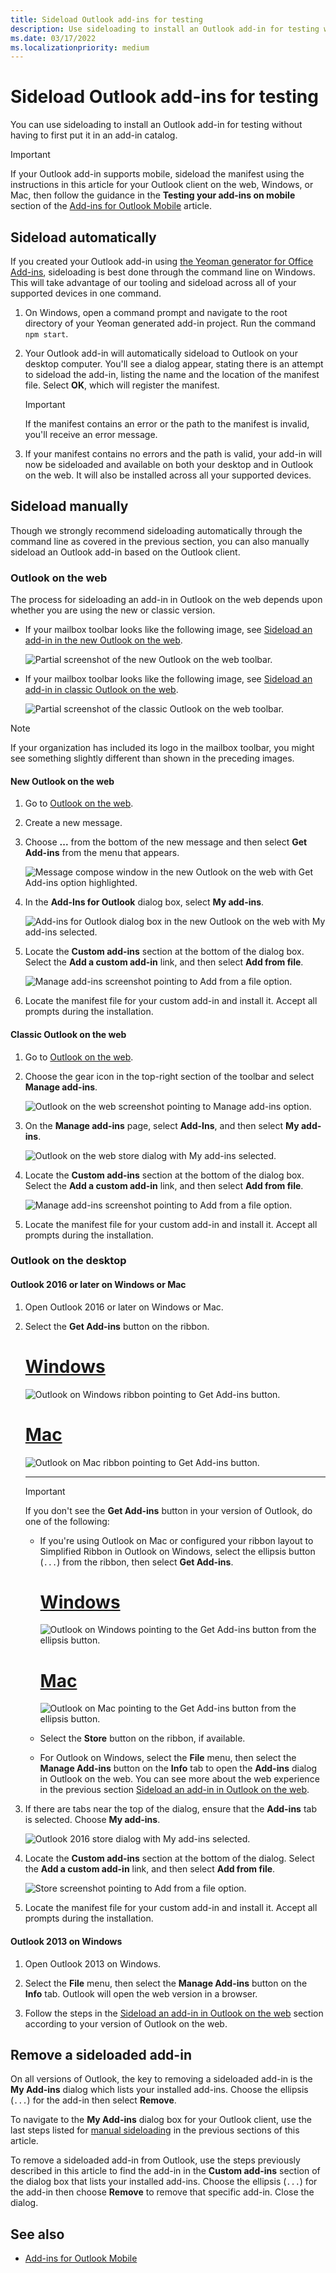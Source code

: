 ```yaml
---
title: Sideload Outlook add-ins for testing
description: Use sideloading to install an Outlook add-in for testing without having to first put it in an add-in catalog.
ms.date: 03/17/2022
ms.localizationpriority: medium
---
```


# Sideload Outlook add-ins for testing

You can use sideloading to install an Outlook add-in for testing without having to first put it in an add-in catalog.

> [!IMPORTANT]
> If your Outlook add-in supports mobile, sideload the manifest using the instructions in this article for your Outlook client on the web, Windows, or Mac, then follow the guidance in the **Testing your add-ins on mobile** section of the [Add-ins for Outlook Mobile](outlook-mobile-addins.md#testing-your-add-ins-on-mobile) article.

## Sideload automatically

If you created your Outlook add-in using [the Yeoman generator for Office Add-ins](https://github.com/OfficeDev/generator-office), sideloading is best done through the command line on Windows. This will take advantage of our tooling and sideload across all of your supported devices in one command.

1. On Windows, open a command prompt and navigate to the root directory of your Yeoman generated add-in project. Run the command `npm start`.

1. Your Outlook add-in will automatically sideload to Outlook on your desktop computer. You'll see a dialog appear, stating there is an attempt to sideload the add-in, listing the name and the location of the manifest file. Select **OK**, which will register the manifest.

    > [!IMPORTANT]
    > If the manifest contains an error or the path to the manifest is invalid, you'll receive an error message.

1. If your manifest contains no errors and the path is valid, your add-in will now be sideloaded and available on both your desktop and in Outlook on the web. It will also be installed across all your supported devices.

## Sideload manually

Though we strongly recommend sideloading automatically through the command line as covered in the previous section, you can also manually sideload an Outlook add-in based on the Outlook client.

### Outlook on the web

The process for sideloading an add-in in Outlook on the web depends upon whether you are using the new or classic version.

- If your mailbox toolbar looks like the following image, see [Sideload an add-in in the new Outlook on the web](#new-outlook-on-the-web).

    ![Partial screenshot of the new Outlook on the web toolbar.](../images/outlook-on-the-web-new-toolbar.png)

- If your mailbox toolbar looks like the following image, see [Sideload an add-in in classic Outlook on the web](#classic-outlook-on-the-web).

    ![Partial screenshot of the classic Outlook on the web toolbar.](../images/outlook-on-the-web-classic-toolbar.png)

> [!NOTE]
> If your organization has included its logo in the mailbox toolbar, you might see something slightly different than shown in the preceding images.

#### New Outlook on the web

1. Go to [Outlook on the web](https://outlook.office.com).

1. Create a new message.

1. Choose **...** from the bottom of the new message and then select **Get Add-ins** from the menu that appears.

    ![Message compose window in the new Outlook on the web with Get Add-ins option highlighted.](../images/outlook-on-the-web-new-get-add-ins.png)

1. In the **Add-Ins for Outlook** dialog box, select **My add-ins**.

    ![Add-ins for Outlook dialog box in the new Outlook on the web with My add-ins selected.](../images/outlook-on-the-web-new-my-add-ins.png)

1. Locate the **Custom add-ins** section at the bottom of the dialog box. Select the **Add a custom add-in** link, and then select **Add from file**.

    ![Manage add-ins screenshot pointing to Add from a file option.](../images/outlook-sideload-desktop-add-from-file.png)

1. Locate the manifest file for your custom add-in and install it. Accept all prompts during the installation.

#### Classic Outlook on the web

1. Go to [Outlook on the web](https://outlook.office.com).

1. Choose the gear icon in the top-right section of the toolbar and select **Manage add-ins**.

    ![Outlook on the web screenshot pointing to Manage add-ins option.](../images/outlook-sideload-web-manage-integrations.png)

1. On the **Manage add-ins** page, select **Add-Ins**, and then select **My add-ins**.

    ![Outlook on the web store dialog with My add-ins selected.](../images/outlook-sideload-store-select-add-ins.png)

1. Locate the **Custom add-ins** section at the bottom of the dialog box. Select the **Add a custom add-in** link, and then select **Add from file**.

    ![Manage add-ins screenshot pointing to Add from a file option.](../images/outlook-sideload-desktop-add-from-file.png)

1. Locate the manifest file for your custom add-in and install it. Accept all prompts during the installation.

### Outlook on the desktop

#### Outlook 2016 or later on Windows or Mac

1. Open Outlook 2016 or later on Windows or Mac.

1. Select the **Get Add-ins** button on the ribbon.

    # [Windows](#tab/windows)

    ![Outlook on Windows ribbon pointing to Get Add-ins button.](../images/outlook-sideload-desktop-windows.png)

    # [Mac](#tab/mac)

    ![Outlook on Mac ribbon pointing to Get Add-ins button.](../images/outlook-sideload-mac-classic.png)

    ---

    > [!IMPORTANT]
    > If you don't see the **Get Add-ins** button in your version of Outlook, do one of the following:
    >
    > - If you're using Outlook on Mac or configured your ribbon layout to Simplified Ribbon in Outlook on Windows, select the ellipsis button (`...`) from the ribbon, then select **Get Add-ins**.
    >
    >   # [Windows](#tab/nestedWindows)
    >
    >   ![Outlook on Windows pointing to the Get Add-ins button from the ellipsis button.](../images/outlook-sideload-simplified-ribbon.png)
    >
    >   # [Mac](#tab/nestedMac)
    >
    >   ![Outlook on Mac pointing to the Get Add-ins button from the ellipsis button.](../images/outlook-sideload-deskop-mac.png)
    >
    > - Select the **Store** button on the ribbon, if available.
    >
    > - For Outlook on Windows, select the **File** menu, then select the **Manage Add-ins** button on the **Info** tab to open the **Add-ins** dialog in Outlook on the web. You can see more about the web experience in the previous section [Sideload an add-in in Outlook on the web](#outlook-on-the-web).

1. If there are tabs near the top of the dialog, ensure that the **Add-ins** tab is selected. Choose **My add-ins**.

    ![Outlook 2016 store dialog with My add-ins selected.](../images/outlook-sideload-store-select-add-ins.png)

1. Locate the **Custom add-ins** section at the bottom of the dialog. Select the **Add a custom add-in** link, and then select **Add from file**.

    ![Store screenshot pointing to Add from a file option.](../images/outlook-sideload-desktop-add-from-file.png)

1. Locate the manifest file for your custom add-in and install it. Accept all prompts during the installation.

#### Outlook 2013 on Windows

1. Open Outlook 2013 on Windows.

1. Select the **File** menu, then select the **Manage Add-ins** button on the **Info** tab. Outlook will open the web version in a browser.

1. Follow the steps in the [Sideload an add-in in Outlook on the web](#outlook-on-the-web) section according to your version of Outlook on the web.

## Remove a sideloaded add-in

On all versions of Outlook, the key to removing a sideloaded add-in is the **My Add-ins** dialog which lists your installed add-ins. Choose the ellipsis (`...`) for the add-in then select **Remove**.

To navigate to the **My Add-ins** dialog box for your Outlook client, use the last steps listed for [manual sideloading](#sideload-manually) in the previous sections of this article.

To remove a sideloaded add-in from Outlook, use the steps previously described in this article to find the add-in in the **Custom add-ins** section of the dialog box that lists your installed add-ins. Choose the ellipsis (`...`) for the add-in then choose **Remove** to remove that specific add-in. Close the dialog.

## See also

- [Add-ins for Outlook Mobile](outlook-mobile-addins.md)